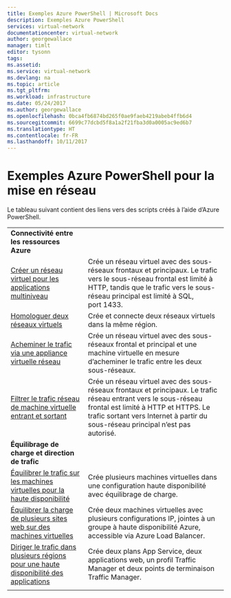 ```yaml
---
title: Exemples Azure PowerShell | Microsoft Docs
description: Exemples Azure PowerShell
services: virtual-network
documentationcenter: virtual-network
author: georgewallace
manager: timlt
editor: tysonn
tags: 
ms.assetid: 
ms.service: virtual-network
ms.devlang: na
ms.topic: article
ms.tgt_pltfrm: 
ms.workload: infrastructure
ms.date: 05/24/2017
ms.author: georgewallace
ms.openlocfilehash: 0bca4fb6874bd265f0ae9faeb4219abeb4ffb6d4
ms.sourcegitcommit: 6699c77dcbd5f8a1a2f21fba3d0a0005ac9ed6b7
ms.translationtype: HT
ms.contentlocale: fr-FR
ms.lasthandoff: 10/11/2017
---
```

# <a name="azure-powershell-samples-for-networking"></a>Exemples Azure PowerShell pour la mise en réseau

Le tableau suivant contient des liens vers des scripts créés à l’aide d’Azure PowerShell.

| | |
|-|-|
|**Connectivité entre les ressources Azure**||
| [Créer un réseau virtuel pour les applications multiniveau](./scripts/virtual-network-powershell-sample-multi-tier-application.md?toc=%2fazure%2fnetworking%2ftoc.json) | Crée un réseau virtuel avec des sous-réseaux frontaux et principaux. Le trafic vers le sous-réseau frontal est limité à HTTP, tandis que le trafic vers le sous-réseau principal est limité à SQL, port 1433. |
| [Homologuer deux réseaux virtuels](./scripts/virtual-network-powershell-sample-peer-two-virtual-networks.md?toc=%2fazure%2fnetworking%2ftoc.json) | Crée et connecte deux réseaux virtuels dans la même région. |
| [Acheminer le trafic via une appliance virtuelle réseau](./scripts/virtual-network-powershell-sample-route-traffic-through-nva.md?toc=%2fazure%2fnetworking%2ftoc.json) | Crée un réseau virtuel avec des sous-réseaux frontal et principal et une machine virtuelle en mesure d’acheminer le trafic entre les deux sous-réseaux. |
| [Filtrer le trafic réseau de machine virtuelle entrant et sortant](./scripts/virtual-network-powershell-filter-network-traffic.md?toc=%2fazure%2fnetworking%2ftoc.json) | Crée un réseau virtuel avec des sous-réseaux frontaux et principaux. Le trafic réseau entrant vers le sous-réseau frontal est limité à HTTP et HTTPS. Le trafic sortant vers Internet à partir du sous-réseau principal n’est pas autorisé. |
|**Équilibrage de charge et direction de trafic**||
| [Équilibrer le trafic sur les machines virtuelles pour la haute disponibilité](./scripts/load-balancer-windows-powershell-sample-nlb.md?toc=%2fazure%2fnetworking%2ftoc.json) | Crée plusieurs machines virtuelles dans une configuration haute disponibilité avec équilibrage de charge. |
| [Équilibrer la charge de plusieurs sites web sur des machines virtuelles](./scripts/load-balancer-windows-powershell-load-balance-multiple-websites-vm.md?toc=%2fazure%2fnetworking%2ftoc.json) | Crée deux machines virtuelles avec plusieurs configurations IP, jointes à un groupe à haute disponibilité Azure, accessible via Azure Load Balancer. |
| [Diriger le trafic dans plusieurs régions pour une haute disponibilité des applications](./scripts/traffic-manager-powershell-websites-high-availability.md?toc=%2fazure%2fnetworking%2ftoc.json) |  Crée deux plans App Service, deux applications web, un profil Traffic Manager et deux points de terminaison Traffic Manager. |
| | |
